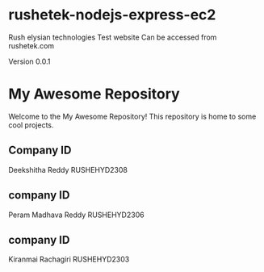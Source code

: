 # rushetek-nodejs-express-ec2
Rush elysian technologies Test website
Can be accessed from rushetek.com

Version 0.0.1


# My Awesome Repository

Welcome to the My Awesome Repository! This repository is home to some cool projects.

## Company ID

Deekshitha Reddy
RUSHEHYD2308


## company ID

Peram Madhava Reddy
RUSHEHYD2306

## company ID

Kiranmai Rachagiri
RUSHEHYD2303
